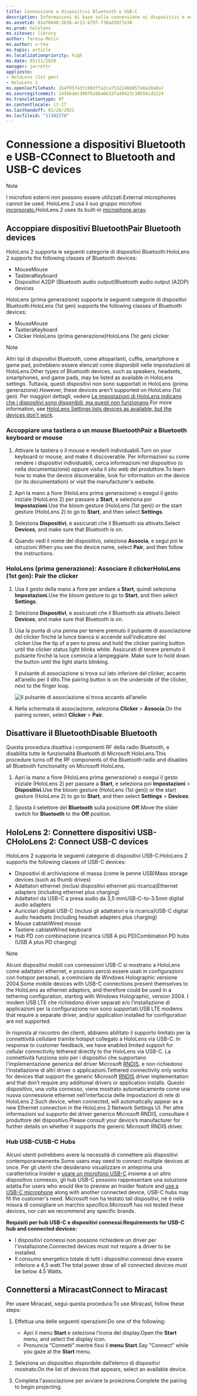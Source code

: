 ```yaml
---
title: Connessione a dispositivi Bluetooth e USB-C
description: Informazioni di base sulla connessione ai dispositivi e accessori Bluetooth e USB-C dai dispositivi di Realtà mista HoloLens.
ms.assetid: 01af0848-3b36-4c13-b797-f38ad3977e30
ms.prod: hololens
ms.sitesec: library
author: Teresa-Motiv
ms.author: v-tea
ms.topic: article
ms.localizationpriority: high
ms.date: 03/11/2020
manager: jarrettr
appliesto:
- HoloLens (1st gen)
- HoloLens 2
ms.openlocfilehash: 1b4f95f43fc60dffa2ca75322466857a0a20a0a7
ms.sourcegitcommit: 145bbabc390f626ba6633fa49423c38656cd2224
ms.translationtype: HT
ms.contentlocale: it-IT
ms.lasthandoff: 01/26/2021
ms.locfileid: "11302270"
---
```

# <span data-ttu-id="55378-103">Connessione a dispositivi Bluetooth e USB-C</span><span class="sxs-lookup"><span data-stu-id="55378-103">Connect to Bluetooth and USB-C devices</span></span>

> [!NOTE]
> <span data-ttu-id="55378-104">I microfoni esterni non possono essere utilizzati.</span><span class="sxs-lookup"><span data-stu-id="55378-104">External microphones cannot be used.</span></span> <span data-ttu-id="55378-105">HoloLens 2 usa il suo [](hololens2-hardware.md#audio-and-speech)gruppo microfoni[ incorporato.](hololens2-hardware.md#audio-and-speech)</span><span class="sxs-lookup"><span data-stu-id="55378-105">HoloLens 2 uses its built-in [microphone array](hololens2-hardware.md#audio-and-speech).</span></span>

## <span data-ttu-id="55378-106">Accoppiare dispositivi Bluetooth</span><span class="sxs-lookup"><span data-stu-id="55378-106">Pair Bluetooth devices</span></span>

<span data-ttu-id="55378-107">HoloLens 2 supporta le seguenti categorie di dispositivi Bluetooth:</span><span class="sxs-lookup"><span data-stu-id="55378-107">HoloLens 2 supports the following classes of Bluetooth devices:</span></span>

- <span data-ttu-id="55378-108">Mouse</span><span class="sxs-lookup"><span data-stu-id="55378-108">Mouse</span></span>
- <span data-ttu-id="55378-109">Tastiera</span><span class="sxs-lookup"><span data-stu-id="55378-109">Keyboard</span></span>
- <span data-ttu-id="55378-110">Dispositivi A2DP (Bluetooth audio output)</span><span class="sxs-lookup"><span data-stu-id="55378-110">Bluetooth audio output (A2DP) devices</span></span>

<span data-ttu-id="55378-111">HoloLens (prima generazione) supporta le seguenti categorie di dispositivi Bluetooth:</span><span class="sxs-lookup"><span data-stu-id="55378-111">HoloLens (1st gen) supports the following classes of Bluetooth devices:</span></span>

- <span data-ttu-id="55378-112">Mouse</span><span class="sxs-lookup"><span data-stu-id="55378-112">Mouse</span></span>
- <span data-ttu-id="55378-113">Tastiera</span><span class="sxs-lookup"><span data-stu-id="55378-113">Keyboard</span></span>
- <span data-ttu-id="55378-114">Clicker HoloLens (prima generazione)</span><span class="sxs-lookup"><span data-stu-id="55378-114">HoloLens (1st gen) clicker</span></span>

> [!NOTE]
> <span data-ttu-id="55378-115">Altri tipi di dispositivi Bluetooth, come altoparlanti, cuffie, smartphone e game pad, potrebbero essere elencati come disponibili nelle impostazioni di HoloLens.</span><span class="sxs-lookup"><span data-stu-id="55378-115">Other types of Bluetooth devices, such as speakers, headsets, smartphones, and game pads, may be listed as available in HoloLens settings.</span></span> <span data-ttu-id="55378-116">Tuttavia, questi dispositivi non sono supportati in HoloLens (prima generazione).</span><span class="sxs-lookup"><span data-stu-id="55378-116">However, these devices aren't supported on HoloLens (1st gen).</span></span> <span data-ttu-id="55378-117">Per maggiori dettagli, vedere [Le impostazioni di HoloLens indicano che i dispositivi sono disponibili, ma questi non funzionano](hololens-FAQ.md#hololens-settings-lists-devices-as-available-but-the-devices-dont-work).</span><span class="sxs-lookup"><span data-stu-id="55378-117">For more information, see [HoloLens Settings lists devices as available, but the devices don't work](hololens-FAQ.md#hololens-settings-lists-devices-as-available-but-the-devices-dont-work).</span></span>

### <span data-ttu-id="55378-118">Accoppiare una tastiera o un mouse Bluetooth</span><span class="sxs-lookup"><span data-stu-id="55378-118">Pair a Bluetooth keyboard or mouse</span></span>

1. <span data-ttu-id="55378-119">Attivare la tastiera o il mouse e renderli individuabili.</span><span class="sxs-lookup"><span data-stu-id="55378-119">Turn on your keyboard or mouse, and make it discoverable.</span></span> <span data-ttu-id="55378-120">Per informazioni su come rendere i dispositivi individuabili, cerca informazioni nel dispositivo (o nella documentazione) oppure visita il sito web del produttore.</span><span class="sxs-lookup"><span data-stu-id="55378-120">To learn how to make the device discoverable, look for information on the device (or its documentation) or visit the manufacturer's website.</span></span>

1. <span data-ttu-id="55378-121">Apri la mano a fiore (HoloLens prima generazione) o esegui il gesto iniziale (HoloLens 2) per passare a **Start**, e seleziona poi **Impostazioni**.</span><span class="sxs-lookup"><span data-stu-id="55378-121">Use the bloom gesture (HoloLens (1st gen)) or the start gesture (HoloLens 2) to go to **Start**, and then select **Settings**.</span></span>

1. <span data-ttu-id="55378-122">Seleziona **Dispositivi**, e assicurati che il Bluetooth sia attivato.</span><span class="sxs-lookup"><span data-stu-id="55378-122">Select **Devices**, and make sure that Bluetooth is on.</span></span>  

1. <span data-ttu-id="55378-123">Quando vedi il nome del dispositivo, seleziona **Associa**, e segui poi le istruzioni.</span><span class="sxs-lookup"><span data-stu-id="55378-123">When you see the device name, select **Pair**, and then follow the instructions.</span></span>

### <span data-ttu-id="55378-124">HoloLens (prima generazione): Associare il clicker</span><span class="sxs-lookup"><span data-stu-id="55378-124">HoloLens (1st gen): Pair the clicker</span></span>

1. <span data-ttu-id="55378-125">Usa il gesto della mano a fiore per andare a **Start**, quindi seleziona **Impostazioni**.</span><span class="sxs-lookup"><span data-stu-id="55378-125">Use the bloom gesture to go to **Start**, and then select **Settings**.</span></span>

1. <span data-ttu-id="55378-126">Seleziona **Dispositivi**, e assicurati che il Bluetooth sia attivato.</span><span class="sxs-lookup"><span data-stu-id="55378-126">Select **Devices**, and make sure that Bluetooth is on.</span></span>

1. <span data-ttu-id="55378-127">Usa la punta di una penna per tenere premuto il pulsante di associazione del clicker finché la lunce bianca si accende sull’indicatore del clicker.</span><span class="sxs-lookup"><span data-stu-id="55378-127">Use the tip of a pen to press and hold the clicker pairing button until the clicker status light blinks white.</span></span> <span data-ttu-id="55378-128">Assicurati di tenere premuto il pulsante finché la luce comincia a lampeggiare. </span><span class="sxs-lookup"><span data-stu-id="55378-128">Make sure to hold down the button until the light starts blinking.</span></span>  

   <span data-ttu-id="55378-129">Il pulsante di associazione si trova sul lato inferiore del clicker, accanto all’anello per il dito.</span><span class="sxs-lookup"><span data-stu-id="55378-129">The pairing button is on the underside of the clicker, next to the finger loop.</span></span>

   ![Il pulsante di associazione si trova accanto all’anello](images/use-hololens-clicker-1.png)

1. <span data-ttu-id="55378-131">Nella schermata di associazione, seleziona **Clicker** > **Associa**.</span><span class="sxs-lookup"><span data-stu-id="55378-131">On the pairing screen, select **Clicker** > **Pair**.</span></span>

## <span data-ttu-id="55378-132">Disattivare il Bluetooth</span><span class="sxs-lookup"><span data-stu-id="55378-132">Disable Bluetooth</span></span>

<span data-ttu-id="55378-133">Questa procedura disattiva i componenti RF della radio Bluetooth, e disabilita tutte le funzionalità Bluetooth di Microsoft HoloLens.</span><span class="sxs-lookup"><span data-stu-id="55378-133">This procedure turns off the RF components of the Bluetooth radio and disables all Bluetooth functionality on Microsoft HoloLens.</span></span>

1. <span data-ttu-id="55378-134">Apri la mano a fiore (HoloLens prima generazione) o esegui il gesto iniziale (HoloLens 2) per passare a **Start**, e seleziona poi **Impostazioni** > **Dispositivi**.</span><span class="sxs-lookup"><span data-stu-id="55378-134">Use the bloom gesture (HoloLens (1st gen)) or the start gesture (HoloLens 2) to go to **Start**, and then select **Settings** > **Devices**.</span></span>

1. <span data-ttu-id="55378-135">Sposta il selettore del **Bluetooth** sulla posizione **Off**.</span><span class="sxs-lookup"><span data-stu-id="55378-135">Move the slider switch for **Bluetooth** to the **Off** position.</span></span>

## <span data-ttu-id="55378-136">HoloLens 2: Connettere dispositivi USB-C</span><span class="sxs-lookup"><span data-stu-id="55378-136">HoloLens 2: Connect USB-C devices</span></span>

<span data-ttu-id="55378-137">HoloLens 2 supporta le seguenti categorie di dispositivi USB-C:</span><span class="sxs-lookup"><span data-stu-id="55378-137">HoloLens 2 supports the following classes of USB-C devices:</span></span>

- <span data-ttu-id="55378-138">Dispositivi di archiviazione di massa (come le penne USB)</span><span class="sxs-lookup"><span data-stu-id="55378-138">Mass storage devices (such as thumb drives)</span></span>
- <span data-ttu-id="55378-139">Adattatori ethernet (inclusi dispositivi ethernet più ricarica)</span><span class="sxs-lookup"><span data-stu-id="55378-139">Ethernet adapters (including ethernet plus charging)</span></span>
- <span data-ttu-id="55378-140">Adattatori da USB-C a presa audio da 3,5 mm</span><span class="sxs-lookup"><span data-stu-id="55378-140">USB-C-to-3.5mm digital audio adapters</span></span>
- <span data-ttu-id="55378-141">Auricolari digitali USB-C (inclusi gli adattatori e la ricarica)</span><span class="sxs-lookup"><span data-stu-id="55378-141">USB-C digital audio headsets (including headset adapters plus charging)</span></span>
- <span data-ttu-id="55378-142">Mouse cablati</span><span class="sxs-lookup"><span data-stu-id="55378-142">Wired mouse</span></span>
- <span data-ttu-id="55378-143">Tastiere cablate</span><span class="sxs-lookup"><span data-stu-id="55378-143">Wired keyboard</span></span>
- <span data-ttu-id="55378-144">Hub PD con combinazione (ricarica USB A più PD)</span><span class="sxs-lookup"><span data-stu-id="55378-144">Combination PD hubs (USB A plus PD charging)</span></span>

> [!NOTE]
> <span data-ttu-id="55378-145">Alcuni dispositivi mobili con connessioni USB-C si mostrano a HoloLens come adattatori ethernet, e possono perciò essere usati in configurazioni con hotspor personali, a cominciare da Windows Holographic versione 2004.</span><span class="sxs-lookup"><span data-stu-id="55378-145">Some mobile devices with USB-C connections present themselves to the HoloLens as ethernet adaptors, and therefore could be used in a tethering configuration, starting with Windows Holographic, version 2004.</span></span> <span data-ttu-id="55378-146">I modem USB LTE che richiedono driver separati e/o l’installazione di applicazioni per la configurazione non sono supportati.</span><span class="sxs-lookup"><span data-stu-id="55378-146">USB LTE modems that require a separate driver, and/or application installed for configuration are not supported.</span></span>

<span data-ttu-id="55378-147">In risposta al riscontro dei clienti, abbiamo abilitato il supporto limitato per la connettività cellulare tramite hotspot collegato a HoloLens via USB-C. </span><span class="sxs-lookup"><span data-stu-id="55378-147">In response to customer feedback, we have enabled limited support for cellular connectivity tethered directly to the HoloLens via USB-C.</span></span>  <span data-ttu-id="55378-148">La connettività funziona solo per i dispositivi che supportano l'implementazione generica del driver Microsoft [RNDIS](https://docs.microsoft.com/windows-hardware/drivers/network/overview-of-remote-ndis--rndis-), e non richiedono l'installazione di altri driver o applicazioni.</span><span class="sxs-lookup"><span data-stu-id="55378-148">Tethered connectivity only works for devices that support the generic Microsoft [RNDIS](https://docs.microsoft.com/windows-hardware/drivers/network/overview-of-remote-ndis--rndis-) driver implementation and that don’t require any additional drivers or application installs.</span></span>  <span data-ttu-id="55378-149">Questo dispositivo, una volta connesso, viene mostrato automaticamente come una nuova connessione ethernet nell’interfaccia delle impostazioni di rete di HoloLens 2.</span><span class="sxs-lookup"><span data-stu-id="55378-149">Such device, when connected, will automatically appear as a new Ethernet connection in the HoloLens 2 Network Settings UI.</span></span> <span data-ttu-id="55378-150">Per altre informazioni sul supporto del driver generico Microsoft RNDIS, consultare il produttore del dispositivo.</span><span class="sxs-lookup"><span data-stu-id="55378-150">Please consult your device’s manufacturer for further details on whether it supports the generic Microsoft RNDIS driver.</span></span>

### <span data-ttu-id="55378-151">Hub USB-C</span><span class="sxs-lookup"><span data-stu-id="55378-151">USB-C Hubs</span></span>

<span data-ttu-id="55378-152">Alcuni utenti potrebbero avere la necessità di connettere più dispositivi contemporaneamente.</span><span class="sxs-lookup"><span data-stu-id="55378-152">Some users may need to connect multiple devices at once.</span></span> <span data-ttu-id="55378-153">Per gli utenti che desiderano visualizzare in anteprima una caratteristica Insider e [usare un microfono USB-C](hololens-insider.md#usb-c-external-microphone-support) insieme a un altro dispositivo connesso, gli hub USB-C possono rappresentare una soluzione adatta.</span><span class="sxs-lookup"><span data-stu-id="55378-153">For users who would like to preview an Insider feature and [use a USB-C microphone](hololens-insider.md#usb-c-external-microphone-support) along with another connected device, USB-C hubs may fit the customer's need.</span></span> <span data-ttu-id="55378-154">Microsoft non ha testato tali dispositivi, né è nella misura di consigliare un marchio specifico.</span><span class="sxs-lookup"><span data-stu-id="55378-154">Microsoft has not tested these devices, nor can we recommend any specific brands.</span></span>

**<span data-ttu-id="55378-155">Requisiti per hub USB-C e dispositivi connessi:</span><span class="sxs-lookup"><span data-stu-id="55378-155">Requirements for USB-C hub and connected devices:</span></span>**

- <span data-ttu-id="55378-156">I dispositivi connessi non possono richiedere un driver per l'installazione.</span><span class="sxs-lookup"><span data-stu-id="55378-156">Connected devices must not require a driver to be installed.</span></span>
- <span data-ttu-id="55378-157">Il consumo energetico totale di tutti i dispositivi connessi deve essere inferiore a 4,5 watt.</span><span class="sxs-lookup"><span data-stu-id="55378-157">The total power draw of all connected devices must be below 4.5 Watts.</span></span>

## <span data-ttu-id="55378-158">Connettersi a Miracast</span><span class="sxs-lookup"><span data-stu-id="55378-158">Connect to Miracast</span></span>

<span data-ttu-id="55378-159">Per usare Miracast, segui questa procedura:</span><span class="sxs-lookup"><span data-stu-id="55378-159">To use Miracast, follow these steps:</span></span>

1. <span data-ttu-id="55378-160">Effettua una delle seguenti operazioni:</span><span class="sxs-lookup"><span data-stu-id="55378-160">Do one of the following:</span></span>  

   - <span data-ttu-id="55378-161">Apri il menu **Start** e seleziona l’icona del display.</span><span class="sxs-lookup"><span data-stu-id="55378-161">Open the **Start** menu, and select the display icon.</span></span>
   - <span data-ttu-id="55378-162">Pronuncia “Connetti” mentre fissi il **menu Start**.</span><span class="sxs-lookup"><span data-stu-id="55378-162">Say "Connect" while you gaze at the **Start** menu.</span></span>  

1. <span data-ttu-id="55378-163">Seleziona un dispositivo disponibile dall’elenco di dispositivi mostrato.</span><span class="sxs-lookup"><span data-stu-id="55378-163">On the list of devices that appears, select an available device.</span></span>

1. <span data-ttu-id="55378-164">Completa l'associazione per avviare la proiezione.</span><span class="sxs-lookup"><span data-stu-id="55378-164">Complete the pairing to begin projecting.</span></span>
